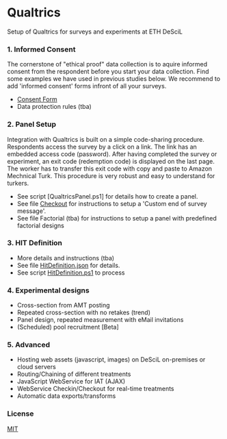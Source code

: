# Qualtrics

Setup of Qualtrics for surveys and experiments at ETH DeSciL

### 1. Informed Consent

The cornerstone of "ethical proof" data collection is to aquire informed consent from the respondent before you start your data collection. 
Find some examples we have used in previous studies below. We recommend to add 'informed consent' forms infront of all your surveys.

- [Consent Form](https://github.com/DeSciL/DescilQualtrics/blob/master/Consent.md)
- Data protection rules (tba)

### 2. Panel Setup

Integration with Qualtrics is built on a simple code-sharing procedure. 
Respondents access the survey by a click on a link. The link has an embedded access code (password).
After having completed the survey or experiment, an exit code (redemption code) is displayed on the last page.
The worker has to transfer this exit code with copy and paste to Amazon Mechnical Turk.
This procedure is very robust and easy to understand for turkers.

- See script [QualtricsPanel.ps1] for details how to create a panel.
- See file [Checkout]() for instructions to setup a 'Custom end of survey message'.
- See file Factorial (tba) for instructions to setup a panel with predefined factorial designs 

### 3. HIT Definition 

- More details and instructions (tba)
- See file [HitDefinition.json]() for details.
- See script [HitDefinition.ps1]() to process 

### 4. Experimental designs

- Cross-section from AMT posting
- Repeated cross-section with no retakes (trend)
- Panel design, repeated measurement with eMail invitations
- (Scheduled) pool recruitment [Beta]

### 5. Advanced

- Hosting web assets (javascript, images) on DeSciL on-premises or cloud servers
- Routing/Chaining of different treatments
- JavaScript WebService for IAT (AJAX)
- WebService Checkin/Checkout for real-time treatments
- Automatic data exports/transforms

### License

[MIT]()
